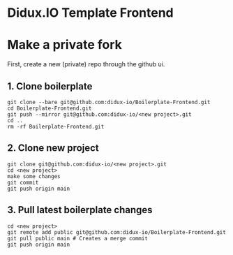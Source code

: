 # Didux.IO Template Frontend

# Make a private fork

First, create a new (private) repo through the github ui.

## 1. Clone boilerplate
```
git clone --bare git@github.com:didux-io/Boilerplate-Frontend.git
cd Boilerplate-Frontend.git
git push --mirror git@github.com:didux-io/<new project>.git
cd ..
rm -rf Boilerplate-Frontend.git
```

## 2. Clone new project
```
git clone git@github.com:didux-io/<new project>.git
cd <new project>
make some changes
git commit
git push origin main
```

## 3. Pull latest boilerplate changes
```
cd <new project>
git remote add public git@github.com:didux-io/Boilerplate-Frontend.git
git pull public main # Creates a merge commit
git push origin main
```
